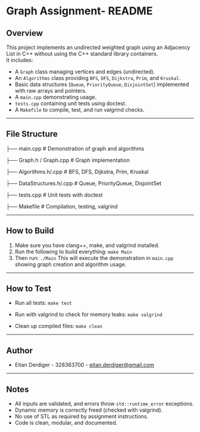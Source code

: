 # Graph Assignment- README

## Overview
This project implements an undirected weighted graph using an Adjacency List in C++ without using the C++ standard library containers.  
It includes:
- A `Graph` class managing vertices and edges (undirected).
- An `Algorithms` class providing `BFS`, `DFS`, `Dijkstra`, `Prim`, and `Kruskal`.
- Basic data structures (`Queue`, `PriorityQueue`, `DisjointSet`) implemented with raw arrays and pointers.
- A `main.cpp` demonstrating usage.
- `tests.cpp` containing unit tests using doctest.
- A `Makefile` to compile, test, and run valgrind checks.

---

## File Structure


├── main.cpp                # Demonstration of graph and algorithms

├── Graph.h / Graph.cpp     # Graph implementation

├── Algorithms.h/.cpp       # BFS, DFS, Dijkstra, Prim, Kruskal

├── DataStructures.h/.cpp   # Queue, PriorityQueue, DisjointSet

├── tests.cpp               # Unit tests with doctest

├── Makefile                # Compilation, testing, valgrind


---
## How to Build

1. Make sure you have clang++, make, and valgrind installed.
2. Run the following to build everything: `make Main`
3. Then run: `./Main`
This will execute the demonstration in `main.cpp` showing graph creation and algorithm usage.

---

## How to Test

- Run all tests: `make test`

- Run with valgrind to check for memory leaks: `make valgrind`

- Clean up compiled files: `make clean`


---


## Author
- Eitan Derdiger - 328363700 - eitan.derdiger@gmail.com

---

## Notes
- All inputs are validated, and errors throw `std::runtime_error` exceptions.
- Dynamic memory is correctly freed (checked with valgrind).
- No use of STL as required by assignment instructions.
- Code is clean, modular, and documented.
